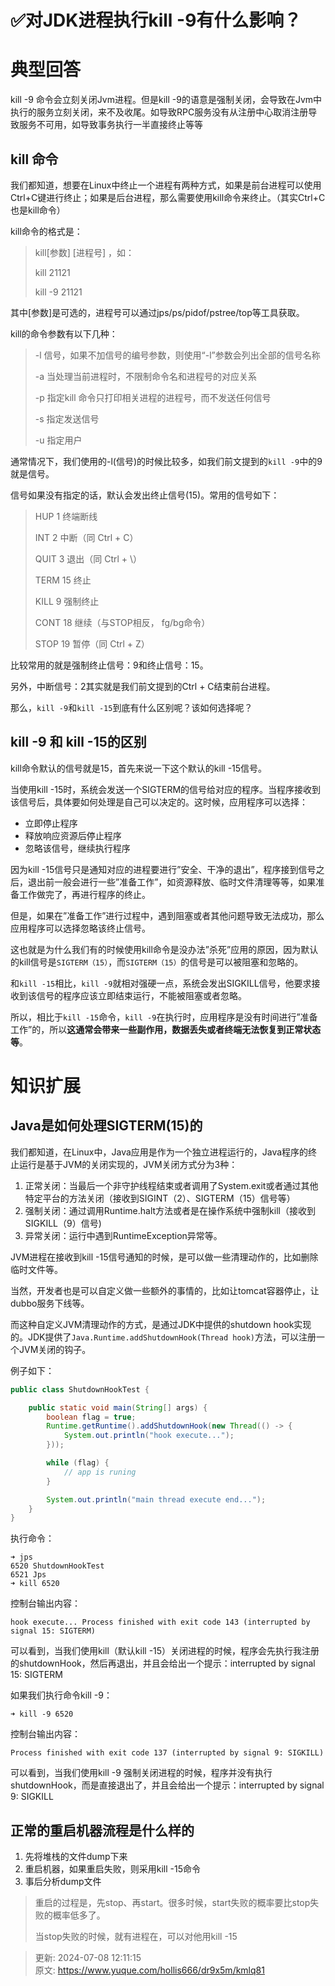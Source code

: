 # ✅对JDK进程执行kill -9有什么影响？

# 典型回答
kill -9 命令会立刻关闭Jvm进程。但是kill -9的语意是强制关闭，会导致在Jvm中执行的服务立刻关闭，来不及收尾。如导致RPC服务没有从注册中心取消注册导致服务不可用，如导致事务执行一半直接终止等等

## kill 命令
我们都知道，想要在Linux中终止一个进程有两种方式，如果是前台进程可以使用Ctrl+C键进行终止；如果是后台进程，那么需要使用kill命令来终止。（其实Ctrl+C也是kill命令）

kill命令的格式是：

> kill[参数] [进程号] ，如：
>
> kill 21121 
>
> kill -9 21121
>

其中[参数]是可选的，进程号可以通过jps/ps/pidof/pstree/top等工具获取。

kill的命令参数有以下几种：

> -l 信号，如果不加信号的编号参数，则使用“-l”参数会列出全部的信号名称
>
> -a 当处理当前进程时，不限制命令名和进程号的对应关系
>
> -p 指定kill 命令只打印相关进程的进程号，而不发送任何信号
>
> -s 指定发送信号
>
> -u 指定用户
>

通常情况下，我们使用的-l(信号)的时候比较多，如我们前文提到的`kill -9`中的9就是信号。

信号如果没有指定的话，默认会发出终止信号(15)。常用的信号如下：

> HUP 1 终端断线
>
> INT 2 中断（同 Ctrl + C）
>
> QUIT 3 退出（同 Ctrl + \）
>
> TERM 15 终止
>
> KILL 9 强制终止
>
> CONT 18 继续（与STOP相反， fg/bg命令）
>
> STOP 19 暂停（同 Ctrl + Z）
>

比较常用的就是强制终止信号：9和终止信号：15。

另外，中断信号：2其实就是我们前文提到的Ctrl + C结束前台进程。

那么，`kill -9`和`kill -15`到底有什么区别呢？该如何选择呢？

## kill -9 和 kill -15的区别
kill命令默认的信号就是15，首先来说一下这个默认的kill -15信号。

当使用kill -15时，系统会发送一个SIGTERM的信号给对应的程序。当程序接收到该信号后，具体要如何处理是自己可以决定的。这时候，应用程序可以选择：

+ 立即停止程序
+ 释放响应资源后停止程序
+ 忽略该信号，继续执行程序

因为kill -15信号只是通知对应的进程要进行”安全、干净的退出”，程序接到信号之后，退出前一般会进行一些”准备工作”，如资源释放、临时文件清理等等，如果准备工作做完了，再进行程序的终止。

但是，如果在”准备工作”进行过程中，遇到阻塞或者其他问题导致无法成功，那么应用程序可以选择忽略该终止信号。

这也就是为什么我们有的时候使用kill命令是没办法”杀死”应用的原因，因为默认的kill信号是`SIGTERM（15）`，而`SIGTERM（15）`的信号是可以被阻塞和忽略的。

和`kill -15`相比，`kill -9`就相对强硬一点，系统会发出SIGKILL信号，他要求接收到该信号的程序应该立即结束运行，不能被阻塞或者忽略。

所以，相比于`kill -15`命令，`kill -9`在执行时，应用程序是没有时间进行”准备工作”的，所以**这通常会带来一些副作用，数据丢失或者终端无法恢复到正常状态等**。

# 知识扩展
## Java是如何处理SIGTERM(15)的
我们都知道，在Linux中，Java应用是作为一个独立进程运行的，Java程序的终止运行是基于JVM的关闭实现的，JVM关闭方式分为3种：

1. 正常关闭：当最后一个非守护线程结束或者调用了System.exit或者通过其他特定平台的方法关闭（接收到SIGINT（2）、SIGTERM（15）信号等）
2. 强制关闭：通过调用Runtime.halt方法或者是在操作系统中强制kill（接收到SIGKILL（9）信号)
3. 异常关闭：运行中遇到RuntimeException异常等。

JVM进程在接收到kill -15信号通知的时候，是可以做一些清理动作的，比如删除临时文件等。

当然，开发者也是可以自定义做一些额外的事情的，比如让tomcat容器停止，让dubbo服务下线等。

而这种自定义JVM清理动作的方式，是通过JDK中提供的shutdown hook实现的。JDK提供了`Java.Runtime.addShutdownHook(Thread hook)`方法，可以注册一个JVM关闭的钩子。

例子如下：

```java
public class ShutdownHookTest {

    public static void main(String[] args) {
        boolean flag = true;
        Runtime.getRuntime().addShutdownHook(new Thread(() -> {
            System.out.println("hook execute...");
        }));

        while (flag) {
            // app is runing
        }

        System.out.println("main thread execute end...");
    }
}
```

执行命令：

```shell
➜ jps
6520 ShutdownHookTest
6521 Jps
➜ kill 6520
```

控制台输出内容：

`hook execute... Process finished with exit code 143 (interrupted by signal 15: SIGTERM)`

可以看到，当我们使用kill（默认kill -15）关闭进程的时候，程序会先执行我注册的shutdownHook，然后再退出，并且会给出一个提示：interrupted by signal 15: SIGTERM

如果我们执行命令kill -9：

```shell
➜ kill -9 6520
```

控制台输出内容：

`Process finished with exit code 137 (interrupted by signal 9: SIGKILL)`

可以看到，当我们使用kill -9 强制关闭进程的时候，程序并没有执行shutdownHook，而是直接退出了，并且会给出一个提示：interrupted by signal 9: SIGKILL

## 正常的重启机器流程是什么样的
1. 先将堆栈的文件dump下来
2. 重启机器，如果重启失败，则采用kill -15命令
3. 事后分析dump文件



> 重启的过程是，先stop、再start。很多时候，start失败的概率要比stop失败的概率低多了。
>
> 当stop失败的时候，就有进程在，可以对他用kill -15
>



> 更新: 2024-07-08 12:11:15  
> 原文: <https://www.yuque.com/hollis666/dr9x5m/kmlq81>